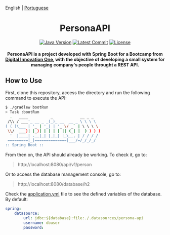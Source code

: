English | [Portuguese](./README.pt-br.md)

<h1 align="center">PersonaAPI</h1>

<div align="center">

[![Java Version][java-src]][java-href]
[![Latest Commit][commit-src]][commit-href]
[![License][license-src]][license-href]

#### PersonaAPI is a project developed with Spring Boot for a Bootcamp from [Digital Innovation One](https://digitalinnovation.one/), with the objective of developing a small system for managing company's people throught a REST API.

</div>

## How to Use

First, clone this repository, access the directory and run the following command to execute the API:

```bash
$ ./gradlew bootRun
> Task :bootRun
  .   ____          _            __ _ _
 /\\ / ___'_ __ _ _(_)_ __  __ _ \ \ \ \
( ( )\___ | '_ | '_| | '_ \/ _` | \ \ \ \
 \\/  ___)| |_)| | | | | || (_| |  ) ) ) )
  '  |____| .__|_| |_|_| |_\__, | / / / /
 =========|_|==============|___/=/_/_/_/
:: Spring Boot ::
```

From then on, the API should already be working. To check it, go to:

> http://localhost:8080/api/v1/person

Or to access the database management console, go to:

> http://localhost:8080/database/h2

Check the [application.yml](src/main/resources/application.yml) file to see the defined variables of the database. By default:

```yml
spring:
    datasource:
        url: jdbc:${database}:file:./.datasources/persona-api
        username: dbuser
        password:
```

[java-src]: https://img.shields.io/badge/java-11-orange
[java-href]: https://github.com/adoptium/temurin11-binaries/releases/download/jdk-11.0.12+7/OpenJDK11U-jdk_x64_windows_hotspot_11.0.12_7.msi
[commit-src]: https://img.shields.io/github/last-commit/dio-projects/persona-api
[commit-href]: https://github.com/dio-projects/persona-api
[license-src]: https://img.shields.io/github/license/dio-projects/persona-api
[license-href]: LICENSE
